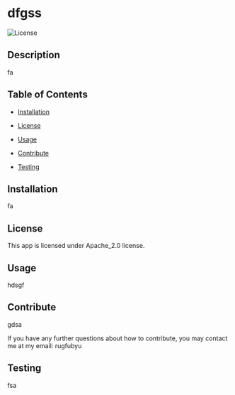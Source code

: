 # dfgss
![License](https://img.shields.io/badge/License-Apache_2.0-blue.svg)

## Description

fa

## Table of Contents

* [Installation](#installation)

* [License](#license)
* [Usage](#usage)

* [Contribute](#contribute)

* [Testing](#testing)

## Installation

fa

## License
    
This app is licensed under Apache_2.0 license.

## Usage

hdsgf

## Contribute

gdsa

If you have any further questions about how to contribute, you may contact me at my email: rugfubyu

## Testing

fsa

